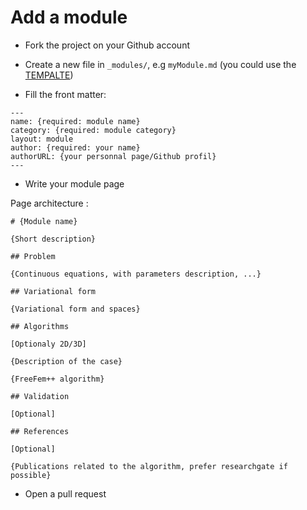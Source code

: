 # Add a module

- Fork the project on your Github account

- Create a new file in `_modules/`, e.g `myModule.md` (you could use the [TEMPALTE](.github/TEMPLATE.md))

- Fill the front matter:

```
---
name: {required: module name}
category: {required: module category}
layout: module
author: {required: your name}
authorURL: {your personnal page/Github profil}
---
```

- Write your module page

Page architecture :

```
# {Module name}

{Short description}

## Problem

{Continuous equations, with parameters description, ...}

## Variational form

{Variational form and spaces}

## Algorithms

[Optionaly 2D/3D]

{Description of the case}

{FreeFem++ algorithm}

## Validation

[Optional]

## References

[Optional]

{Publications related to the algorithm, prefer researchgate if possible}
```

- Open a pull request
